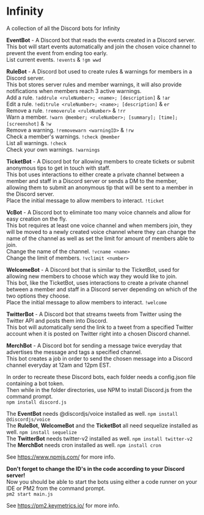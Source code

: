 # Infinity
A collection of all the Discord bots for Infinity

**EventBot** - A Discord bot that reads the events created in a Discord server.<br>
This bot will start events automatically and join the chosen voice channel to prevent the event from ending too early.<br>
List current events. `!events` & `!gm wwd`

**RuleBot** - A Discord bot used to create rules & warnings for members in a Discord server.<br>
This bot stores server rules and member warnings, it will also provide notifications when members reach 3 active warnings.<br>
Add a rule. `!addrule <ruleNumber>; <name>; [description]` & `!ar`<br>
Edit a rule. `!editrule <ruleNumber>; <name>; [description]` & `er`<br>
Remove a rule. `!removerule <ruleNumber>` & `!rr`<br>
Warn a member. `!warn @member; <ruleNumber>; [summary]; [time]; [screenshot]` & `!w`<br>
Remove a warning. `!removewarn <warningID>` & `!rw`<br>
Check a member's warnings. `!check @member`<br>
List all warnings. `!check`<br>
Check your own warnings. `!warnings`

**TicketBot** - A Discord bot for allowing members to create tickets or submit anonymous tips to get in touch with staff.<br>
This bot uses interactions to either create a private channel between a member and staff in a Discord server or sends a DM to the member, 
allowing them to submit an anonymous tip that will be sent to a member in the Discord server.<br>
Place the initial message to allow members to interact. `!ticket`

**VcBot** - A Discord bot to eliminate too many voice channels and allow for easy creation on the fly.<br>
This bot requires at least one voice channel and when members join, they will be moved to a newly created voice channel where they can 
change the name of the channel as well as set the limit for amount of members able to join.<br>
Change the name of the channel. `!vcname <name>`<br>
Change the limit of members. `!vclimit <number>`

**WelcomeBot** - A Discord bot that is similar to the TicketBot, used for allowing new members to choose which way they would like to join.<br>
This bot, like the TicketBot, uses interactions to create a private channel between a member and staff in a Discord server depending on which of the two options they choose.<br>
Place the initial message to allow members to interact. `!welcome`

**TwitterBot** - A Discord bot that streams tweets from Twitter using the Twitter API and posts them into Discord.<br>
This bot will automatically send the link to a tweet from a specified Twitter account when it is posted on Twitter right into a chosen Discord channel.

**MerchBot** - A Discord bot for sending a message twice everyday that advertises the message and tags a specified channel.<br>
This bot creates a job in order to send the chosen message into a Discord channel everyday at 12am and 12pm EST.

In order to recreate these Discord bots, each folder needs a config.json file containing a bot token.<br>
Then while in the folder directories, use NPM to install Discord.js from the command prompt.<br>
`npm install discord.js`

The **EventBot** needs @discordjs/voice installed as well. `npm install @discordjs/voice`<br>
The **RuleBot**, **WelcomeBot** and the **TicketBot** all need sequelize installed as well. `npm install sequelize`<br>
The **TwitterBot** needs twitter-v2 installed as well. `npm install twitter-v2`<br>
The **MerchBot** needs cron installed as well. `npm install cron`

See https://www.npmjs.com/ for more info.

**Don't forget to change the ID's in the code according to your Discord server!**<br>
Now you should be able to start the bots using either a code runner on your IDE or PM2 from the command prompt.<br>
`pm2 start main.js`

See https://pm2.keymetrics.io/ for more info.
